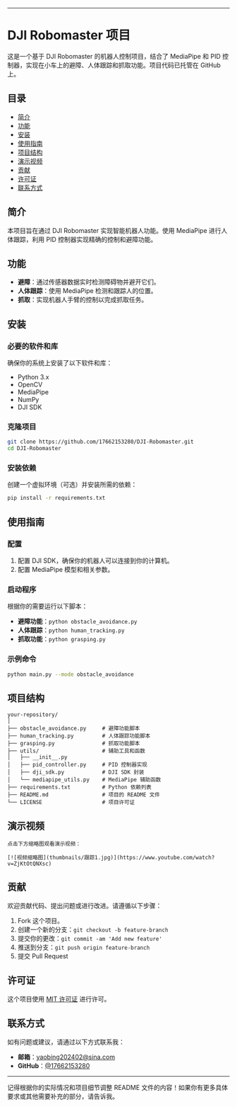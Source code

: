 

---

# DJI Robomaster 项目

这是一个基于 DJI Robomaster 的机器人控制项目，结合了 MediaPipe 和 PID 控制器，实现在小车上的避障、人体跟踪和抓取功能。项目代码已托管在 GitHub 上。

## 目录

- [简介](#简介)
- [功能](#功能)
- [安装](#安装)
- [使用指南](#使用指南)
- [项目结构](#项目结构)
- [演示视频](#演示视频)
- [贡献](#贡献)
- [许可证](#许可证)
- [联系方式](#联系方式)

## 简介

本项目旨在通过 DJI Robomaster 实现智能机器人功能。使用 MediaPipe 进行人体跟踪，利用 PID 控制器实现精确的控制和避障功能。

## 功能

- **避障**：通过传感器数据实时检测障碍物并避开它们。
- **人体跟踪**：使用 MediaPipe 检测和跟踪人的位置。
- **抓取**：实现机器人手臂的控制以完成抓取任务。

## 安装

### 必要的软件和库

确保你的系统上安装了以下软件和库：

- Python 3.x
- OpenCV
- MediaPipe
- NumPy
- DJI SDK

### 克隆项目

```bash
git clone https://github.com/17662153280/DJI-Robomaster.git
cd DJI-Robomaster
```

### 安装依赖

创建一个虚拟环境（可选）并安装所需的依赖：

```bash
pip install -r requirements.txt
```

## 使用指南

### 配置

1. 配置 DJI SDK，确保你的机器人可以连接到你的计算机。
2. 配置 MediaPipe 模型和相关参数。

### 启动程序

根据你的需要运行以下脚本：

- **避障功能**：`python obstacle_avoidance.py`
- **人体跟踪**：`python human_tracking.py`
- **抓取功能**：`python grasping.py`

### 示例命令

```bash
python main.py --mode obstacle_avoidance
```

## 项目结构

```
your-repository/
│
├── obstacle_avoidance.py     # 避障功能脚本
├── human_tracking.py         # 人体跟踪功能脚本
├── grasping.py               # 抓取功能脚本
├── utils/                    # 辅助工具和函数
│   ├── __init__.py
│   ├── pid_controller.py     # PID 控制器实现
│   ├── dji_sdk.py            # DJI SDK 封装
│   └── mediapipe_utils.py    # MediaPipe 辅助函数
├── requirements.txt          # Python 依赖列表
├── README.md                 # 项目的 README 文件
└── LICENSE                   # 项目许可证
```

## 演示视频
```
点击下方缩略图观看演示视频：

[![视频缩略图](thumbnails/跟踪1.jpg)](https://www.youtube.com/watch?v=ZjKtOtQNXsc)

```


## 贡献

欢迎贡献代码、提出问题或进行改进。请遵循以下步骤：

1. Fork 这个项目。
2. 创建一个新的分支：`git checkout -b feature-branch`
3. 提交你的更改：`git commit -am 'Add new feature'`
4. 推送到分支：`git push origin feature-branch`
5. 提交 Pull Request

## 许可证

这个项目使用 [MIT 许可证](LICENSE) 进行许可。

## 联系方式

如有问题或建议，请通过以下方式联系我：

- **邮箱**：yaobing202402@sina.com
- **GitHub**：[@17662153280](https://github.com/17662153280)

---

记得根据你的实际情况和项目细节调整 README 文件的内容！如果你有更多具体要求或其他需要补充的部分，请告诉我。
